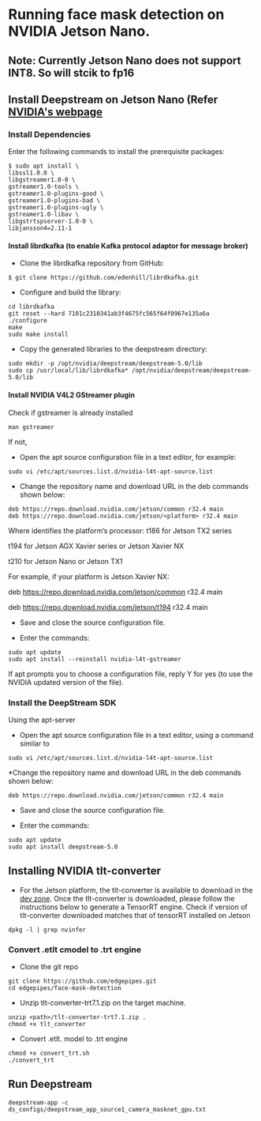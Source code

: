 # Running face mask detection on NVIDIA Jetson Nano.
## Note: Currently Jetson Nano does not support INT8. So will stcik to fp16

## Install Deepstream on Jetson Nano (Refer [NVIDIA's webpage](https://docs.nvidia.com/metropolis/deepstream/dev-guide/text/DS_Quickstart.html#jetson-setup)
### Install Dependencies
Enter the following commands to install the prerequisite packages:
```
$ sudo apt install \
libssl1.0.0 \
libgstreamer1.0-0 \
gstreamer1.0-tools \
gstreamer1.0-plugins-good \
gstreamer1.0-plugins-bad \
gstreamer1.0-plugins-ugly \
gstreamer1.0-libav \
libgstrtspserver-1.0-0 \
libjansson4=2.11-1
```

#### Install librdkafka (to enable Kafka protocol adaptor for message broker)
* Clone the librdkafka repository from GitHub:
```
$ git clone https://github.com/edenhill/librdkafka.git
```
* Configure and build the library:
```
cd librdkafka
git reset --hard 7101c2310341ab3f4675fc565f64f0967e135a6a
./configure
make
sudo make install
```
* Copy the generated libraries to the deepstream directory:
```
sudo mkdir -p /opt/nvidia/deepstream/deepstream-5.0/lib
sudo cp /usr/local/lib/librdkafka* /opt/nvidia/deepstream/deepstream-5.0/lib
```

####  Install NVIDIA V4L2 GStreamer plugin
Check if gstreamer is already installed
```
man gstreamer
```

If not,
* Open the apt source configuration file in a text editor, for example: 
```
sudo vi /etc/apt/sources.list.d/nvidia-l4t-apt-source.list
```

* Change the repository name and download URL in the deb commands shown below:
```
deb https://repo.download.nvidia.com/jetson/common r32.4 main
deb https://repo.download.nvidia.com/jetson/<platform> r32.4 main
```
Where <platform> identifies the platform’s processor:
t186 for Jetson TX2 series

t194 for Jetson AGX Xavier series or Jetson Xavier NX

t210 for Jetson Nano or Jetson TX1

For example, if your platform is Jetson Xavier NX:

deb https://repo.download.nvidia.com/jetson/common r32.4 main

deb https://repo.download.nvidia.com/jetson/t194 r32.4 main

* Save and close the source configuration file.

* Enter the commands:
```
sudo apt update
sudo apt install --reinstall nvidia-l4t-gstreamer
```
If apt prompts you to choose a configuration file, reply Y for yes (to use the NVIDIA updated version of the file).

### Install the DeepStream SDK
Using the apt-server

* Open the apt source configuration file in a text editor, using a command similar to
```
sudo vi /etc/apt/sources.list.d/nvidia-l4t-apt-source.list
```
*Change the repository name and download URL in the deb commands shown below: 
```
deb https://repo.download.nvidia.com/jetson/common r32.4 main
```
* Save and close the source configuration file.

* Enter the commands:
```
sudo apt update
sudo apt install deepstream-5.0
```

## Installing NVIDIA tlt-converter
* For the Jetson platform, the tlt-converter is available to download in the [dev zone](https://developer.nvidia.com/tlt-converter-trt71). 
Once the tlt-converter is downloaded, please follow the instructions below to generate a TensorRT engine.
Check if version of tlt-converter downloaded matches that of  tensorRT installed on Jetson
```
dpkg -l | grep nvinfer
```


### Convert .etlt cmodel to  .trt engine
* Clone the git repo
```
git clone https://github.com/edgepipes.git
cd edgepipes/face-mask-detection
```
* Unzip tlt-converter-trt7.1.zip on the target machine.
```
unzip <path>/tlt-converter-trt7.1.zip . 
chmod +x tlt_converter
```
* Convert .etlt. model to .trt engine
```
chmod +x convert_trt.sh
./convert_trt
```

## Run Deepstream
```
deepstream-app -c ds_configs/deepstream_app_source1_camera_masknet_gpu.txt 
```

